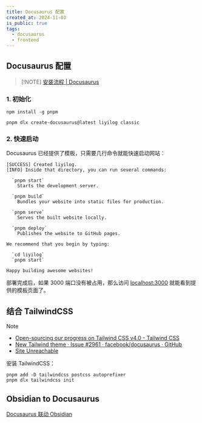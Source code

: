 ```yaml
---
title: Docusaurus 配置
created_at: 2024-11-03
is_public: true
tags:
  - docusaurus
  - frontend
---
```


## Docusaurus 配置

> [!NOTE] [安装流程 | Docusaurus](https://docusaurus.io/zh-CN/docs/installation)

### 1. 初始化

```shell
npm install -g pnpm

pnpm dlx create-docusaurus@latest liyilog classic
```

### 2. 快速启动

Docusaurus 已经提供了模板，只需要几行命令就能快速启动网站：

```shell
[SUCCESS] Created liyilog.
[INFO] Inside that directory, you can run several commands:

  `pnpm start`
    Starts the development server.

  `pnpm build`
    Bundles your website into static files for production.

  `pnpm serve`
    Serves the built website locally.

  `pnpm deploy`
    Publishes the website to GitHub pages.

We recommend that you begin by typing:

  `cd liyilog`
  `pnpm start`

Happy building awesome websites!
```

部署完成后，如果 3000 端口没有被占用，那么访问 [localhost:3000](localhost:3000) 就能看到提供的模板页面了。

## 结合 TailwindCSS

> [!NOTE]
>
> - [Open-sourcing our progress on Tailwind CSS v4.0 - Tailwind CSS](https://tailwindcss.com/blog/tailwindcss-v4-alpha)
> - [New Tailwind theme · Issue #2961 · facebook/docusaurus · GitHub](https://github.com/facebook/docusaurus/issues/2961)
> - [Site Unreachable](https://medium.com/@bargadyahmed/docusaurus-a-guide-to-seamless-integration-with-tailwind-css-dd202211caac)

安装 TailwindCSS：

```shell
pnpm add -D tailwindcss postcss autoprefixer
pnpm dlx tailwindcss init
```

## Obsidian to Docusaurus

[Docusaurus 联动 Obsidian](Docusaurus%20%E8%81%94%E5%8A%A8%20Obsidian.md)
